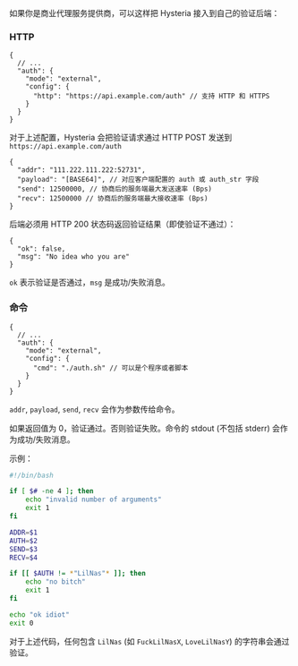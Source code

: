 如果你是商业代理服务提供商，可以这样把 Hysteria 接入到自己的验证后端：

### HTTP

```json5
{
  // ...
  "auth": {
    "mode": "external",
    "config": {
      "http": "https://api.example.com/auth" // 支持 HTTP 和 HTTPS
    }
  }
}
```

对于上述配置，Hysteria 会把验证请求通过 HTTP POST 发送到 `https://api.example.com/auth`

```json5
{
  "addr": "111.222.111.222:52731",
  "payload": "[BASE64]", // 对应客户端配置的 auth 或 auth_str 字段
  "send": 12500000, // 协商后的服务端最大发送速率 (Bps)
  "recv": 12500000 // 协商后的服务端最大接收速率 (Bps)
}
```

后端必须用 HTTP 200 状态码返回验证结果（即使验证不通过）：

```json5
{
  "ok": false,
  "msg": "No idea who you are"
}
```

`ok` 表示验证是否通过，`msg` 是成功/失败消息。

### 命令

```json5
{
  // ...
  "auth": {
    "mode": "external",
    "config": {
      "cmd": "./auth.sh" // 可以是个程序或者脚本
    }
  }
}
```

`addr`, `payload`, `send`, `recv` 会作为参数传给命令。

如果返回值为 0，验证通过。否则验证失败。命令的 stdout (不包括 stderr) 会作为成功/失败消息。

示例：

```bash
#!/bin/bash

if [ $# -ne 4 ]; then
    echo "invalid number of arguments"
    exit 1
fi

ADDR=$1
AUTH=$2
SEND=$3
RECV=$4

if [[ $AUTH != *"LilNas"* ]]; then
    echo "no bitch"
    exit 1
fi

echo "ok idiot"
exit 0
```

对于上述代码，任何包含 `LilNas` (如 `FuckLilNasX`, `LoveLilNasY`) 的字符串会通过验证。